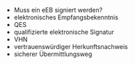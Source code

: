 - Muss ein eEB signiert werden?
- elektronisches Empfangsbekenntnis
- QES
- qualifizierte elektronische Signatur
- VHN
- vertrauenswürdiger Herkunftsnachweis
- sicherer Übermittlungsweg